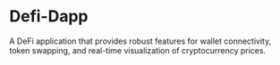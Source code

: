 # Defi-Dapp
A DeFi application that provides robust features for wallet connectivity, token swapping, and real-time visualization of cryptocurrency prices.
